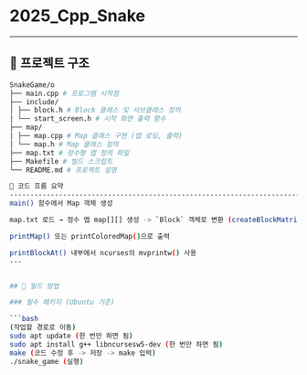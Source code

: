 # 2025_Cpp_Snake

---

## 📁 프로젝트 구조

```bash
SnakeGame/o
├── main.cpp # 프로그램 시작점
├── include/
│ ├── block.h # Block 클래스 및 서브클래스 정의
│ └── start_screen.h # 시작 화면 출력 함수
├── map/
│ ├── map.cpp # Map 클래스 구현 (맵 로딩, 출력)
│ └── map.h # Map 클래스 정의
├── map.txt # 정수형 맵 정의 파일
├── Makefile # 빌드 스크립트
└── README.md # 프로젝트 설명

🧩 코드 흐름 요약
------------------------------------------------------------------------
main() 함수에서 Map 객체 생성

map.txt 로드 → 정수 맵 map[][] 생성 -> `Block` 객체로 변환 (createBlockMatrix()로 Block*[][] 생성 (mapArray))

printMap() 또는 printColoredMap()으로 출력

printBlockAt() 내부에서 ncurses의 mvprintw() 사용
---


## 🔨 빌드 방법

### 필수 패키지 (Ubuntu 기준)

```bash
(작업할 경로로 이동)
sudo apt update (한 번만 하면 됨)
sudo apt install g++ libncursesw5-dev (한 번만 하면 됨)
make (코드 수정 후 -> 저장 -> make 입력)
./snake_game (실행)
